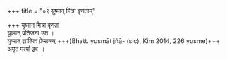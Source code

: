 +++
title = "०९ युष्मान् मित्रा वृणताम्"

+++
युष्मान् मित्रा वृणतां  
युष्मान् प्रतिजना उत ।  
युष्मात् ज्ञातित्वं प्रेप्सन्त्य् +++(Bhatt. yuṣmāt jñā- (sic), Kim 2014, 226 yuṣme)+++  
अमृतं मर्त्या इव ॥
